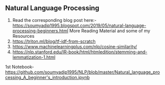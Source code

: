 ## Natural Language Processing
1. Read the corresponding blog post here:- https://soumyadip1995.blogspot.com/2019/05/natural-language-processing-beginners.html
More Reading Material and some of my Resources
1. https://triton.ml/blog/tf-idf-from-scratch
2. https://www.machinelearningplus.com/nlp/cosine-similarity/
3. https://nlp.stanford.edu/IR-book/html/htmledition/stemming-and-lemmatization-1.html

1st Notebook- https://github.com/soumyadip1995/NLP/blob/master/Natural_language_processing_A_beginner's_introduction.ipynb
